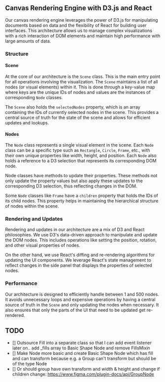 ## Canvas Rendering Engine with D3.js and React

Our canvas rendering engine leverages the power of D3.js for manipulating documents based on data and the flexibility of React for building user interfaces. This architecture allows us to manage complex visualizations with a rich interaction of DOM elements and maintain high performance with large amounts of data.

### Structure

#### Scene

At the core of our architecture is the `Scene` class. This is the main entry point for all operations involving the visualization. The `Scene` maintains a list of all nodes (or visual elements) within it. This is done through a key-value map where keys are the unique IDs of nodes and values are the instances of corresponding `Node` classes. 

The `Scene` also holds the `selectedNodes` property, which is an array containing the IDs of currently selected nodes in the scene. This provides a central source of truth for the state of the scene and allows for efficient updates and lookups.

#### Nodes

The `Node` class represents a single visual element in the scene. Each `Node` class can be a specific type such as `Rectangle`, `Circle`, `Frame`, etc., with their own unique properties like width, height, and position. Each `Node` also holds a reference to a D3 selection that represents its corresponding DOM node.

Node classes have methods to update their properties. These methods not only update the property values but also apply these updates to the corresponding D3 selection, thus reflecting changes in the DOM. 

Some `Node` classes like `Frame` have a `children` property that holds the IDs of its child nodes. This property helps in maintaining the hierarchical structure of nodes within the scene.

### Rendering and Updates

Rendering and updates in our architecture are a mix of D3 and React philosophies. We use D3's data-driven approach to manipulate and update the DOM nodes. This includes operations like setting the position, rotation, and other visual properties of nodes. 

On the other hand, we use React's diffing and re-rendering algorithms for updating the UI components. We leverage React's state management to reflect changes in the side panel that displays the properties of selected nodes. 

### Performance

Our architecture is designed to efficiently handle between 1 and 500 nodes. It avoids unnecessary loops and expensive operations by having a central source of truth in the `Scene` and only updating the nodes when necessary. It also ensures that only the parts of the UI that need to be updated get re-rendered.

## TODO
- [] Outsource Fill into a separate class so that I can add event listener later on.. add _fills array to Basic Shape Node and remove FillsMixin
- [] Make Node more basic and create Basic Shape Node which has fill and can transform because e.g. a Group can't transform but should be of the type Node
- [] Or should group have own transform and width & height and change if children change: https://www.figma.com/plugin-docs/api/GroupNode